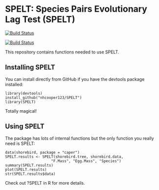 # SPELT: Species Pairs Evolutionary Lag Test (SPELT)

[![Build Status](https://travis-ci.org/nhcooper123/SPELT.png?branch=master)](https://travis-ci.org/nhcooper123/SPELT)

[![Build Status](https://zenodo.org/badge/4008/nhcooper123/SPELT.png)](https://github.com/nhcooper123/SPELT/releases)

This repository contains functions needed to use SPELT. 

## Installing SPELT

You can install directly from GitHub if you have the devtools package installed:

	library(devtools)
	install_github("nhcooper123/SPELT")
	library(SPELT)

Totally magical!

## Using SPELT

The package has lots of internal functions but the only function you really need is SPELT:

	data(shorebird, package = "caper")
	SPELT.results <- SPELT(shorebird.tree, shorebird.data,
                         "F.Mass", "Egg.Mass", "Species")
	summary(SPELT.results)
	plot(SPELT.results)
	str(SPELT.results$data)

Check out ?SPELT in R for more details.
